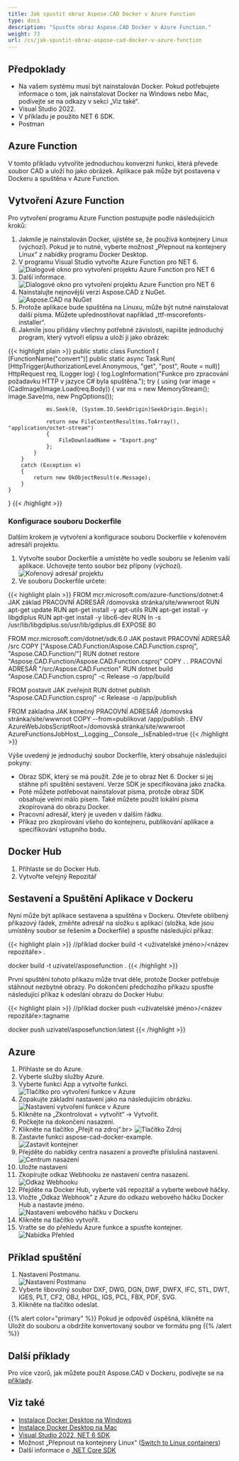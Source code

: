 ```yaml
---
title: Jak spustit obraz Aspose.CAD Docker v Azure Function
type: docs
description: "Spusťte obraz Aspose.CAD Docker v Azure Function."
weight: 73
url: /cs/jak-spustit-obraz-aspose-cad-docker-v-azure-function
---
```


## Předpoklady
- Na vašem systému musí být nainstalován Docker. Pokud potřebujete informace o tom, jak nainstalovat Docker na Windows nebo Mac, podívejte se na odkazy v sekci „Viz také“.
- Visual Studio 2022.
- V příkladu je použito NET 6 SDK.
- Postman

## Azure Function

V tomto příkladu vytvoříte jednoduchou konverzní funkci, která převede soubor CAD a uloží ho jako obrázek. Aplikace pak může být postavena v Dockeru a spuštěna v Azure Function.

## Vytvoření Azure Function

Pro vytvoření programu Azure Function postupujte podle následujících kroků:
1. Jakmile je nainstalován Docker, ujistěte se, že používá kontejnery Linux (výchozí). Pokud je to nutné, vyberte možnost „Přepnout na kontejnery Linux“ z nabídky programu Docker Desktop.
1. V programu Visual Studio vytvořte Azure Function pro NET 6.<br>
![Dialogové okno pro vytvoření projektu Azure Function pro NET 6](Create-project.png)<br>
1. Další informace.<br>
![Dialogové okno pro vytvoření projektu Azure Function pro NET 6](Additional-information.png)<br>
1. Nainstalujte nejnovější verzi Aspose.CAD z NuGet.<br>
![Aspose.CAD na NuGet](NuGet.png)<br>
1. Protože aplikace bude spuštěna na Linuxu, může být nutné nainstalovat další písma. Můžete upřednostňovat například „ttf-mscorefonts-installer“.
1. Jakmile jsou přidány všechny potřebné závislosti, napište jednoduchý program, který vytvoří elipsu a uloží ji jako obrázek:<br>

{{< highlight plain >}}
public static class Function1
{
    [FunctionName("convert")]
    public static async Task<IActionResult> Run(
        [HttpTrigger(AuthorizationLevel.Anonymous, "get", "post", Route = null)] HttpRequest req,
        ILogger log)
    {
        log.LogInformation("Funkce pro zpracování požadavku HTTP v jazyce C# byla spuštěna.");
        try
        {
            using (var image = (CadImage)Image.Load(req.Body))
            {
                var ms = new MemoryStream();
                image.Save(ms, new PngOptions());

                ms.Seek(0, (System.IO.SeekOrigin)SeekOrigin.Begin);

                return new FileContentResult(ms.ToArray(), "application/octet-stream")
                {
                    FileDownloadName = "Export.png"
                };
            }
        }
        catch (Exception e)
        {
            return new OkObjectResult(e.Message);
        }
    }
}
{{< /highlight >}}

### Konfigurace souboru Dockerfile

Dalším krokem je vytvoření a konfigurace souboru Dockerfile v kořenovém adresáři projektu.

1. Vytvořte soubor Dockerfile a umístěte ho vedle souboru se řešením vaší aplikace. Uchovejte tento soubor bez přípony (výchozí).
![Kořenový adresář projektu](root-folder.png)<br>
1. Ve souboru Dockerfile určete:


{{< highlight plain >}}
FROM mcr.microsoft.com/azure-functions/dotnet:4 JAK základ
PRACOVNÍ ADRESÁŘ /domovská stránka/site/wwwroot
RUN apt-get update
RUN apt-get install -y apt-utils
RUN apt-get install -y libgdiplus
RUN apt-get install -y libc6-dev 
RUN ln -s /usr/lib/libgdiplus.so/usr/lib/gdiplus.dll
EXPOSE 80

FROM mcr.microsoft.com/dotnet/sdk:6.0 JAK postavit
PRACOVNÍ ADRESÁŘ /src
COPY ["Aspose.CAD.Function/Aspose.CAD.Function.csproj", "Aspose.CAD.Function/"]
RUN dotnet restore "Aspose.CAD.Function/Aspose.CAD.Function.csproj"
COPY . .
PRACOVNÍ ADRESÁŘ "/src/Aspose.CAD.Function"
RUN dotnet build "Aspose.CAD.Function.csproj" -c Release -o /app/build

FROM postavit JAK zveřejnit
RUN dotnet publish "Aspose.CAD.Function.csproj" -c Release -o /app/publish

FROM základna JAK konečný
PRACOVNÍ ADRESÁŘ /domovská stránka/site/wwwroot
COPY --from=publikovat /app/publish .
ENV AzureWebJobsScriptRoot=/domovská stránka/site/wwwroot \
    AzureFunctionsJobHost__Logging__Console__IsEnabled=true
{{< /highlight >}}

Výše uvedený je jednoduchý soubor Dockerfile, který obsahuje následující pokyny:

- Obraz SDK, který se má použít. Zde je to obraz Net 6. Docker si jej stáhne při spuštění sestavení. Verze SDK je specifikována jako značka.
- Poté můžete potřebovat nainstalovat písma, protože obraz SDK obsahuje velmi málo písem. Také můžete použít lokální písma zkopírovaná do obrazu Docker.
- Pracovní adresář, který je uveden v dalším řádku.
- Příkaz pro zkopírování všeho do kontejneru, publikování aplikace a specifikování vstupního bodu.

## Docker Hub
1. Přihlaste se do Docker Hub.
1. Vytvořte veřejný Repozitář

## Sestavení a Spuštění Aplikace v Dockeru
 
 Nyní může být aplikace sestavena a spuštěna v Dockeru. Otevřete oblíbený příkazový řádek, změňte adresář na složku s aplikací (složka, kde jsou umístěny soubor se řešením a Dockerfile) a spusťte následující příkaz:

{{< highlight plain >}}
//příklad
docker build -t <uživatelské jméno>/<název repozitáře> .

docker build -t uzivatel/asposefunction .
{{< /highlight >}}
 
První spuštění tohoto příkazu může trvat déle, protože Docker potřebuje stáhnout nezbytné obrazy. Po dokončení předchozího příkazu spusťte následující příkaz k odeslání obrazu do Docker Hubu:
 
{{< highlight plain >}}
//příklad
docker push <uživatelské jméno>/<název repozitáře>:tagname

docker push uzivatel/asposefunction:latest
{{< /highlight >}}

## Azure

1. Přihlaste se do Azure.
1. Vyberte služby služby Azure.
1. Vyberte funkci App a vytvořte funkci.<br>
![Tlačítko pro vytvoření funkce v Azure](create-function.png)<br>
1. Zopakujte základní nastavení jako na následujícím obrázku.<br>
![Nastavení vytvoření funkce v Azure](create-function-setting.png)<br>
1. Klikněte na „Zkontrolovat + vytvořit“ -> Vytvořit.
1. Počkejte na dokončení nasazení.
1. Klikněte na tlačítko „Přejít na zdroj“.br>
![Tlačítko Zdroj](go-to-resource.png)<br>
1. Zastavte funkci aspose-cad-docker-example.<br>
![Zastavit kontejner](stop-container.png)<br>
1. Přejděte do nabídky centra nasazení a proveďte příslušná nastavení.<br>
![Centrum nasazení](deployment-center.png)<br>
1. Uložte nastavení
1. Zkopírujte odkaz Webhooku ze nastavení centra nasazení.<br>
![Odkaz Webhooku](webhook-url.png)<br>
1. Přejděte na Docker Hub, vyberte váš repozitář a vyberte webové háčky.
1. Vložte „Odkaz Webhook“ z Azure do odkazu webového háčku Docker Hub a nastavte jméno.<br>
![Nastavení webového háčku v Dockeru](webhook.png)<br>
1. Klikněte na tlačítko vytvořit.
1. Vraťte se do přehledu Azure funkce a spusťte kontejner.<br>
![Nabídka Přehled](overview.png)<br>

## Příklad spuštění

1. Nastavení Postmanu.<br>
![Nastavení Postmanu](postman-settings.png)<br>
1. Vyberte libovolný soubor DXF, DWG, DGN, DWF, DWFX, IFC, STL, DWT, IGES, PLT, CF2, OBJ, HPGL, IGS, PCL, FBX, PDF, SVG.
1. Klikněte na tlačítko odeslat.

{{% alert color="primary" %}} 
Pokud je odpověď úspěšná, klikněte na Uložit do souboru a obdržíte konvertovaný soubor ve formátu png
{{% /alert %}}

## Další příklady

Pro více vzorů, jak můžete použít Aspose.CAD v Dockeru, podívejte se na [příklady](https://github.com/aspose-cad/Aspose.CAD-Documentation).


## Viz také

- [Instalace Docker Desktop na Windows](https://docs.docker.com/docker-for-windows/install/)
- [Instalace Docker Desktop na Mac](https://docs.docker.com/docker-for-mac/install/)
- [Visual Studio 2022, NET 6 SDK](https://docs.microsoft.com/en-us/dotnet/core/install/windows?tabs=net60#dependencies)
- Možnost „Přepnout na kontejnery Linux“ ([Switch to Linux containers](https://docs.docker.com/docker-for-windows/#switch-between-windows-and-linux-containers))
- Další informace o [.NET Core SDK](https://hub.docker.com/_/microsoft-dotnet-sdk)
